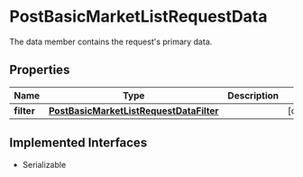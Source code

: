 

# PostBasicMarketListRequestData

The data member contains the request's primary data.

## Properties

Name | Type | Description | Notes
------------ | ------------- | ------------- | -------------
**filter** | [**PostBasicMarketListRequestDataFilter**](PostBasicMarketListRequestDataFilter.md) |  |  [optional]


## Implemented Interfaces

* Serializable


